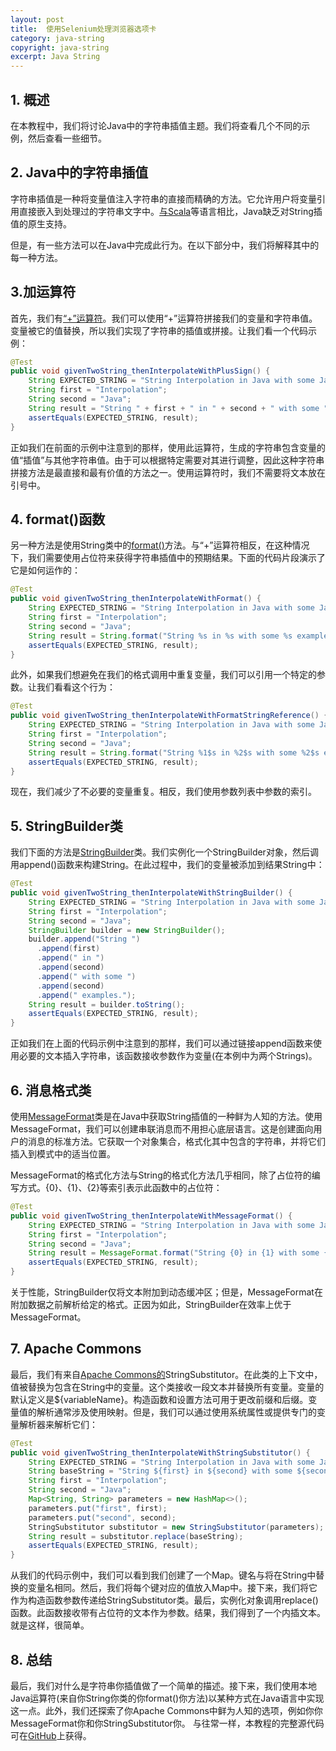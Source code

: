 ```yaml
---
layout: post
title:  使用Selenium处理浏览器选项卡
category: java-string
copyright: java-string
excerpt: Java String
---
```


## 1. 概述

在本教程中，我们将讨论Java中的字符串插值主题。我们将查看几个不同的示例，然后查看一些细节。

## 2. Java中的字符串插值

字符串插值是一种将变量值注入字符串的直接而精确的方法。它允许用户将变量引用直接嵌入到处理过的字符串文字中。[与Scala](https://www.tuyucheng.com/scala/string-interpolation)等语言相比，Java缺乏对String插值的原生支持。

但是，有一些方法可以在Java中完成此行为。在以下部分中，我们将解释其中的每一种方法。

##   3.加运算符

首先，我们有[“+”运算符](https://www.tuyucheng.com/java-strings-concatenation)。我们可以使用“+”运算符拼接我们的变量和字符串值。变量被它的值替换，所以我们实现了字符串的插值或拼接。让我们看一个代码示例：

```java
@Test
public void givenTwoString_thenInterpolateWithPlusSign() {
    String EXPECTED_STRING = "String Interpolation in Java with some Java examples.";
    String first = "Interpolation";
    String second = "Java";
    String result = "String " + first + " in " + second + " with some " + second + " examples.";
    assertEquals(EXPECTED_STRING, result);
}
```

正如我们在前面的示例中注意到的那样，使用此运算符，生成的字符串包含变量的值“插值”与其他字符串值。由于可以根据特定需要对其进行调整，因此这种字符串拼接方法是最直接和最有价值的方法之一。使用运算符时，我们不需要将文本放在引号中。

## 4. format()函数

另一种方法是使用String类中的[format()](https://www.tuyucheng.com/string/format)方法。与“+”运算符相反，在这种情况下，我们需要使用占位符来获得字符串插值中的预期结果。下面的代码片段演示了它是如何运作的：

```java
@Test
public void givenTwoString_thenInterpolateWithFormat() {
    String EXPECTED_STRING = "String Interpolation in Java with some Java examples.";
    String first = "Interpolation";
    String second = "Java";
    String result = String.format("String %s in %s with some %s examples.", first, second, second);
    assertEquals(EXPECTED_STRING, result);
}
```

此外，如果我们想避免在我们的格式调用中重复变量，我们可以引用一个特定的参数。让我们看看这个行为：

```java
@Test
public void givenTwoString_thenInterpolateWithFormatStringReference() {
    String EXPECTED_STRING = "String Interpolation in Java with some Java examples.";
    String first = "Interpolation";
    String second = "Java";
    String result = String.format("String %1$s in %2$s with some %2$s examples.", first, second);
    assertEquals(EXPECTED_STRING, result);
}
```

现在，我们减少了不必要的变量重复。相反，我们使用参数列表中参数的索引。

## 5. StringBuilder类

我们下面的方法是[StringBuilder](https://www.tuyucheng.com/java-string-builder-string-buffer)类。我们实例化一个StringBuilder对象，然后调用append()函数来构建String。在此过程中，我们的变量被添加到结果String中：

```java
@Test
public void givenTwoString_thenInterpolateWithStringBuilder() {
    String EXPECTED_STRING = "String Interpolation in Java with some Java examples.";
    String first = "Interpolation";
    String second = "Java";
    StringBuilder builder = new StringBuilder();
    builder.append("String ")
      .append(first)
      .append(" in ")
      .append(second)
      .append(" with some ")
      .append(second)
      .append(" examples.");
    String result = builder.toString();
    assertEquals(EXPECTED_STRING, result);
}
```

正如我们在上面的代码示例中注意到的那样，我们可以通过链接append函数来使用必要的文本插入字符串，该函数接收参数作为变量(在本例中为两个Strings)。

## 6. 消息格式类

使用[MessageFormat](https://www.tuyucheng.com/java-localization-messages-formatting)类是在Java中获取String插值的一种鲜为人知的方法。使用MessageFormat，我们可以创建串联消息而不用担心底层语言。这是创建面向用户的消息的标准方法。它获取一个对象集合，格式化其中包含的字符串，并将它们插入到模式中的适当位置。

MessageFormat的格式化方法与String的格式化方法几乎相同，除了占位符的编写方式。{0}、{1}、{2}等索引表示此函数中的占位符：

```java
@Test
public void givenTwoString_thenInterpolateWithMessageFormat() {
    String EXPECTED_STRING = "String Interpolation in Java with some Java examples.";
    String first = "Interpolation";
    String second = "Java";
    String result = MessageFormat.format("String {0} in {1} with some {1} examples.", first, second);
    assertEquals(EXPECTED_STRING, result);
}
```

关于性能，StringBuilder仅将文本附加到动态缓冲区；但是，MessageFormat在附加数据之前解析给定的格式。正因为如此，StringBuilder在效率上优于MessageFormat。

## 7. Apache Commons

最后，我们有来自[Apache Commons的](https://www.tuyucheng.com/java-apache-commons-text)StringSubstitutor。在此类的上下文中，值被替换为包含在String中的变量。这个类接收一段文本并替换所有变量。变量的默认定义是${variableName}。构造函数和设置方法可用于更改前缀和后缀。变量值的解析通常涉及使用映射。但是，我们可以通过使用系统属性或提供专门的变量解析器来解析它们：

```java
@Test
public void givenTwoString_thenInterpolateWithStringSubstitutor() {
    String EXPECTED_STRING = "String Interpolation in Java with some Java examples.";
    String baseString = "String ${first} in ${second} with some ${second} examples.";
    String first = "Interpolation";
    String second = "Java";
    Map<String, String> parameters = new HashMap<>();
    parameters.put("first", first);
    parameters.put("second", second);
    StringSubstitutor substitutor = new StringSubstitutor(parameters);
    String result = substitutor.replace(baseString);
    assertEquals(EXPECTED_STRING, result);
}
```

从我们的代码示例中，我们可以看到我们创建了一个Map。键名与将在String中替换的变量名相同。然后，我们将每个键对应的值放入Map中。接下来，我们将它作为构造函数参数传递给StringSubstitutor类。最后，实例化对象调用replace()函数。此函数接收带有占位符的文本作为参数。结果，我们得到了一个内插文本。就是这样，很简单。

## 8. 总结

最后，我们对什么是字符串你插值做了一个简单的描述。接下来，我们使用本地Java运算符(来自你String你类的你format()你方法)以某种方式在Java语言中实现这一点。此外，我们还探索了你Apache Commons中鲜为人知的选项，例如你你MessageFormat你和你StringSubstitutor你。
与往常一样，本教程的完整源代码可在[GitHub](https://github.com/tu-yucheng/taketoday-tutorial4j/tree/master/java-core-modules/java-string-algorithms-1)上获得。
